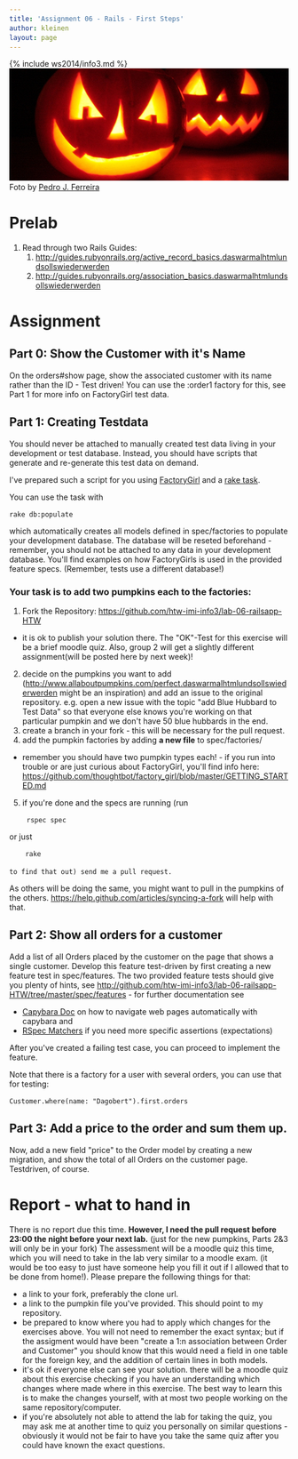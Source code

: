 ```yaml
---
title: 'Assignment 06 - Rails - First Steps'
author: kleinen
layout: page
---
```

{% include ws2014/info3.md %}
 ![Pumpkins](images/pumpkins-wide.jpg "pumpkins")
Foto by [Pedro J. Ferreira](http://www.flickr.com/photos/pedroferrer/3615212504)
# Prelab

1. Read through two Rails Guides:
    1. http://guides.rubyonrails.org/active_record_basics.daswarmalhtmlundsollswiederwerden
    2. http://guides.rubyonrails.org/association_basics.daswarmalhtmlundsollswiederwerden

# Assignment

## Part 0: Show the Customer with it's Name

On the orders#show page, show the associated customer with its name rather than the ID -
Test driven! You can use the :order1 factory for
this, see Part 1 for more info on FactoryGirl test
data.

## Part 1: Creating Testdata

You should never be attached to manually created test data living in your development or test database. Instead, you should have scripts that generate and re-generate this test data on demand.

I've prepared such a script for you using [FactoryGirl](https://rubygems.org/gems/factory_girl) and a [rake task](https://github.com/htw-imi-info3/lab-06-railsapp-HTW/blob/master/lib/tasks/db.rake).

You can use the task with

    rake db:populate

which automatically creates all models defined in spec/factories to populate your development database. The database will be reseted beforehand - remember, you should not be attached to any data in your development database. You'll find examples on how FactoryGirls is used in the provided feature specs. (Remember, tests use a different database!)

### Your task is to add two pumpkins each to the factories:

1. Fork the Repository: https://github.com/htw-imi-info3/lab-06-railsapp-HTW
 - it is ok to publish your solution there. The "OK"-Test for this exercise will be a brief moodle quiz. Also, group 2 will get a slightly different assignment(will be posted here by next week)!
2. decide on the pumpkins you want to add (http://www.allaboutpumpkins.com/perfect.daswarmalhtmlundsollswiederwerden might be an inspiration) and add an issue to the original repository. e.g. open a new issue with the topic "add Blue Hubbard to Test Data"
    so that everyone else knows you're working on that particular pumpkin and we don't have 50 blue hubbards in the end.
3. create a branch in your fork - this will be necessary for the pull request.
4. add the pumpkin factories by adding **a new file**  to spec/factories/
- remember you should have two pumpkin types each! - if you run into trouble or are just curious about FactoryGirl, you'll find info here:  https://github.com/thoughtbot/factory_girl/blob/master/GETTING_STARTED.md
5. if you're done and the specs are running (run

        rspec spec
or just

        rake

    to find that out) send me a pull request.

As others will be doing the same, you might want to pull in the pumpkins of the others. https://help.github.com/articles/syncing-a-fork will help with that.

## Part 2: Show all orders for a customer

Add a list of all Orders placed by the customer on the page that shows a single customer. Develop this feature test-driven by first creating a new feature test in spec/features. The two provided feature tests should give you plenty of hints, see http://github.com/htw-imi-info3/lab-06-railsapp-HTW/tree/master/spec/features - for further documentation see

* [Capybara Doc](http://rubydoc.info/github/jnicklas/capybara/master) on how to navigate web pages automatically with capybara and
* [RSpec Matchers](http://www.relishapp.com/rspec/rspec-expectations/docs/built-in-matchers) if you need more specific assertions (expectations)

After you've created a failing test case, you can proceed to implement the feature.

Note that there is a factory for a user with several orders, you can use that for testing:

    Customer.where(name: "Dagobert").first.orders

## Part 3: Add a price to the order and sum them up.

Now, add a new field "price" to the Order model by creating a new migration,
and show the total of all Orders on the customer page. Testdriven, of course.


# Report - what to hand in

There is no report due this time. **However, I need the pull request before 23:00 the night before your next lab.** (just for the new pumpkins, Parts 2&3 will only be in your fork)
The assessment will be a moodle quiz this time, which you will need to take in the lab very similar to a moodle exam. (it would be too easy to just have someone help you fill it out if I allowed that to be done from home!). Please prepare the following things for that:

- a link to your fork, preferably the clone url.
- a link to the pumpkin file you've provided. This should point to my repository.
- be prepared to know where you had to apply which changes for the exercises above. You will not need to remember the exact syntax; but if the assigment would have been "create a 1:n association between Order and Customer" you should know that this would need a field in one table for the foreign key, and the addition of certain lines in both models.
- it's ok if everyone else can see your solution. there will be a moodle quiz
  about this exercise checking if you have an understanding which changes where made where in this exercise. The best way to learn this is to make the changes
  yourself, with at most two people working on the same repository/computer.
- if you're absolutely not able to attend the lab for taking the quiz, you may ask me at another time to quiz you personally on similar questions - obviously it would not be fair to have you take the same quiz after you could have known the exact questions.
